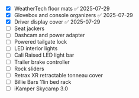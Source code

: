 - [x] WeatherTech floor mats ✅ 2025-07-29
- [x] Glovebox and console organizers ✅ 2025-07-29
- [x] Driver display cover ✅ 2025-07-29
- [ ] Seat jackers
- [ ] Dashcam and power adapter
- [ ] Powered tailgate lock
- [ ] LED interior lights
- [ ] Cali Raised LED light bar
- [ ] Trailer brake controller
- [ ] Rock sliders
- [ ] Retrax XR retractable tonneau cover
- [ ] Billie Bars 11in bed rack
- [ ] iKamper Skycamp 3.0